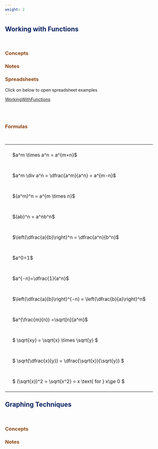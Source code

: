 ```yaml
---
weight: 2
---
```


## <span style="color:RGB(0,32,96"> Working with Functions </span> 
<br>

### <span style="color:RGB(139,69,19)">  Concepts </span>




### <span style="color:RGB(139,69,19)">  Notes </span>


### <span style="color:RGB(139,69,19)"> Spreadsheets  </span>


Click on below to open spreadsheet examples

[WorkingWithFunctions](https://github.com/charl-potgieter/AustralianSchoolMaths/raw/main/WebsiteCreator/spreadsheets/WorkingWithFunctions.xlsx)
<BR><BR>



<br>


###  <span style="color:RGB(139,69,19)"> Formulas </span>
<br>
<style type="text/css">
#T_b84f2 th.col_heading {
  text-align: left;
  font-size: 1em;
}
#T_b84f2 td {
  text-align: left;
  font-size: 1em;
  padding: 1.5em;
}
</style>
<table id="T_b84f2">
  <thead>
  </thead>
  <tbody>
    <tr>
      <td id="T_b84f2_row0_col0" class="data row0 col0" >$a^m \times a^n = a^{m+n}$</td>
    </tr>
    <tr>
      <td id="T_b84f2_row1_col0" class="data row1 col0" >$a^m \div a^n = \dfrac{a^m}{a^n} = a^{m-n}$</td>
    </tr>
    <tr>
      <td id="T_b84f2_row2_col0" class="data row2 col0" >$(a^m)^n = a^{m \times n}$</td>
    </tr>
    <tr>
      <td id="T_b84f2_row3_col0" class="data row3 col0" >$(ab)^n = a^nb^n$</td>
    </tr>
    <tr>
      <td id="T_b84f2_row4_col0" class="data row4 col0" >$\left(\dfrac{a}{b}\right)^n = \dfrac{a^n}{b^n}$</td>
    </tr>
    <tr>
      <td id="T_b84f2_row5_col0" class="data row5 col0" >$a^0=1$</td>
    </tr>
    <tr>
      <td id="T_b84f2_row6_col0" class="data row6 col0" >$a^{-n}=\dfrac{1}{a^n}$</td>
    </tr>
    <tr>
      <td id="T_b84f2_row7_col0" class="data row7 col0" >$\left(\dfrac{a}{b}\right)^{-n} = \left(\dfrac{b}{a}\right)^n$</td>
    </tr>
    <tr>
      <td id="T_b84f2_row8_col0" class="data row8 col0" >$a^{\frac{m}{n}} =\sqrt[n]{a^m}$</td>
    </tr>
    <tr>
      <td id="T_b84f2_row9_col0" class="data row9 col0" >$ \sqrt{xy} = \sqrt{x} \times \sqrt{y} $</td>
    </tr>
    <tr>
      <td id="T_b84f2_row10_col0" class="data row10 col0" >$ \sqrt{\dfrac{x}{y}} = \dfrac{\sqrt{x}}{\sqrt{y}} $</td>
    </tr>
    <tr>
      <td id="T_b84f2_row11_col0" class="data row11 col0" >$ (\sqrt{x})^2 = \sqrt{x^2} = x \text{ for } x\ge 0 $</td>
    </tr>
  </tbody>
</table>


## <span style="color:RGB(0,32,96"> Graphing Techniques </span> 
<br>

### <span style="color:RGB(139,69,19)">  Concepts </span>




### <span style="color:RGB(139,69,19)">  Notes </span>
<BR><BR>
